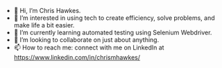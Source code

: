 - 👋 Hi, I’m Chris Hawkes.
- 👀 I’m interested in using tech to create efficiency, solve problems, and make life a bit easier.
- 🌱 I’m currently learning automated testing using Selenium Webdriver.
- 💞️ I’m looking to collaborate on just about anything.
- 📫 How to reach me: connect with me on LinkedIn at https://www.linkedin.com/in/chrismhawkes/
